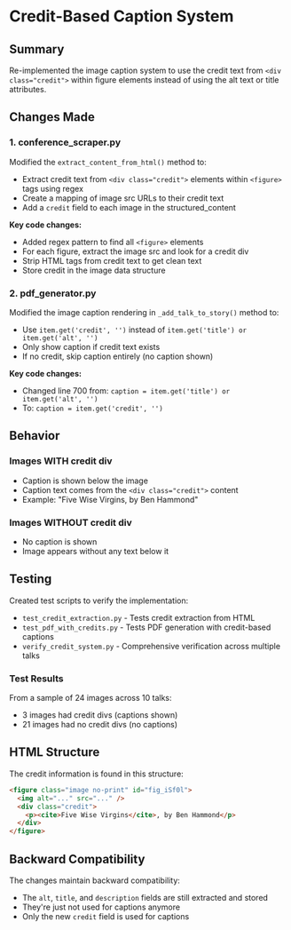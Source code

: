 # Credit-Based Caption System

## Summary
Re-implemented the image caption system to use the credit text from `<div class="credit">` within figure elements instead of using the alt text or title attributes.

## Changes Made

### 1. conference_scraper.py
Modified the `extract_content_from_html()` method to:
- Extract credit text from `<div class="credit">` elements within `<figure>` tags using regex
- Create a mapping of image src URLs to their credit text
- Add a `credit` field to each image in the structured_content

**Key code changes:**
- Added regex pattern to find all `<figure>` elements
- For each figure, extract the image src and look for a credit div
- Strip HTML tags from credit text to get clean text
- Store credit in the image data structure

### 2. pdf_generator.py
Modified the image caption rendering in `_add_talk_to_story()` method to:
- Use `item.get('credit', '')` instead of `item.get('title') or item.get('alt', '')`
- Only show caption if credit text exists
- If no credit, skip caption entirely (no caption shown)

**Key code changes:**
- Changed line 700 from: `caption = item.get('title') or item.get('alt', '')`
- To: `caption = item.get('credit', '')`

## Behavior

### Images WITH credit div
- Caption is shown below the image
- Caption text comes from the `<div class="credit">` content
- Example: "Five Wise Virgins, by Ben Hammond"

### Images WITHOUT credit div
- No caption is shown
- Image appears without any text below it

## Testing

Created test scripts to verify the implementation:
- `test_credit_extraction.py` - Tests credit extraction from HTML
- `test_pdf_with_credits.py` - Tests PDF generation with credit-based captions
- `verify_credit_system.py` - Comprehensive verification across multiple talks

### Test Results
From a sample of 24 images across 10 talks:
- 3 images had credit divs (captions shown)
- 21 images had no credit divs (no captions)

## HTML Structure
The credit information is found in this structure:
```html
<figure class="image no-print" id="fig_iSf0l">
  <img alt="..." src="..." />
  <div class="credit">
    <p><cite>Five Wise Virgins</cite>, by Ben Hammond</p>
  </div>
</figure>
```

## Backward Compatibility
The changes maintain backward compatibility:
- The `alt`, `title`, and `description` fields are still extracted and stored
- They're just not used for captions anymore
- Only the new `credit` field is used for captions

